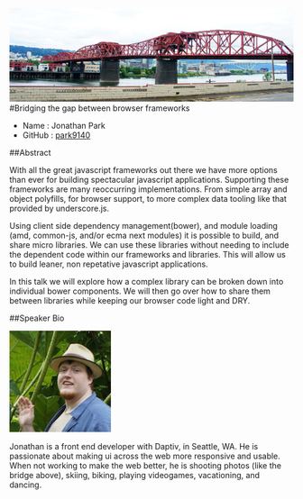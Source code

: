 
![](bridging_the_gap_between_browser_frameworks/bridge.jpg)
#Bridging the gap between browser frameworks

* Name      : Jonathan Park
* GitHub    : [park9140](https://github.com/llkats)

##Abstract

With all the great javascript frameworks out there we have more options than ever
for building spectacular javascript applications.  Supporting these frameworks are
many reoccurring implementations.  From simple array and object polyfills, for
browser support, to more complex data tooling like that provided by underscore.js.

Using client side dependency management(bower), and module loading (amd,
common-js, and/or ecma next modules) it is possible to build, and share micro libraries.
We can use these libraries without needing to include the dependent code
within our frameworks and libraries.  This will allow us to build leaner, non
repetative javascript applications.

In this talk we will explore how a complex library can be broken down into individual
bower components.  We will then go over how to share them between libraries
while keeping our browser code light and DRY.

##Speaker Bio

![](bridging_the_gap_between_browser_frameworks/jonathan.jpg)

Jonathan is a front end developer with Daptiv, in Seattle, WA.  He is passionate
about making ui across the web more responsive and usable.  When not working
to make the web better, he is shooting photos (like the bridge above), skiing,
biking, playing videogames, vacationing, and dancing.
